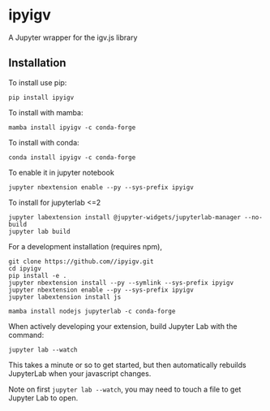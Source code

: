 ipyigv
===============================

A Jupyter wrapper for the igv.js library

Installation
------------

To install use pip:

    pip install ipyigv

To install with mamba:

    mamba install ipyigv -c conda-forge

To install with conda:

    conda install ipyigv -c conda-forge

To enable it in jupyter notebook

    jupyter nbextension enable --py --sys-prefix ipyigv

To install for jupyterlab <=2

    jupyter labextension install @jupyter-widgets/jupyterlab-manager --no-build
    jupyter lab build


For a development installation (requires npm),

    git clone https://github.com//ipyigv.git
    cd ipyigv
    pip install -e .
    jupyter nbextension install --py --symlink --sys-prefix ipyigv
    jupyter nbextension enable --py --sys-prefix ipyigv
    jupyter labextension install js

    mamba install nodejs jupyterlab -c conda-forge

When actively developing your extension, build Jupyter Lab with the command:

    jupyter lab --watch

This takes a minute or so to get started, but then automatically rebuilds JupyterLab when your javascript changes.

Note on first `jupyter lab --watch`, you may need to touch a file to get Jupyter Lab to open.
